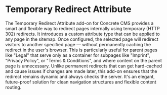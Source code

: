 # Temporary Redirect Attribute

The Temporary Redirect Attribute add-on for Concrete CMS provides a smart and flexible way to redirect pages internally using temporary (HTTP 302) redirects. It introduces a custom attribute type that can be applied to any page in the sitemap. Once configured, the selected page will redirect visitors to another specified page — without permanently caching the redirect in the user's browser. This is particularly useful for parent pages like "Legal" that serve only as a container for subpages like "Imprint", "Privacy Policy", or "Terms & Conditions", and where content on the parent page is unnecessary. Unlike permanent redirects that can get hard-cached and cause issues if changes are made later, this add-on ensures that the redirect remains dynamic and always checks the server. It's an elegant, future-proof solution for clean navigation structures and flexible content routing.